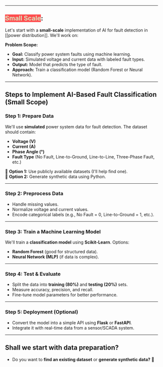 

---
## <font color="#d7e3bc"><span style="background:#ff4d4f">Small Scale</span></font>:

Let's start with a **small-scale** implementation of AI for fault detection in [[power distribution]]. We'll work on:

**Problem Scope:**

- **Goal:** Classify power system faults using machine learning.
- **Input:** Simulated voltage and current data with labeled fault types.
- **Output:** Model that predicts the type of fault.
- **Approach:** Train a classification model (Random Forest or Neural Network).

---

## **Steps to Implement AI-Based Fault Classification (Small Scope)**

### **Step 1: Prepare Data**

We'll use **simulated** power system data for fault detection. The dataset should contain:

- **Voltage (V)**
- **Current (A)**
- **Phase Angle (°)**
- **Fault Type** (No Fault, Line-to-Ground, Line-to-Line, Three-Phase Fault, etc.)

📌 **Option 1:** Use publicly available datasets (I'll help find one).  
📌 **Option 2:** Generate synthetic data using Python.

---

### **Step 2: Preprocess Data**

- Handle missing values.
- Normalize voltage and current values.
- Encode categorical labels (e.g., No Fault = 0, Line-to-Ground = 1, etc.).

---

### **Step 3: Train a Machine Learning Model**

We'll train a **classification model** using **Scikit-Learn**. Options:

- **Random Forest** (good for structured data).
- **Neural Network (MLP)** (if data is complex).

---

### **Step 4: Test & Evaluate**

- Split the data into **training (80%)** and **testing (20%)** sets.
- Measure accuracy, precision, and recall.
- Fine-tune model parameters for better performance.

---

### **Step 5: Deployment (Optional)**

- Convert the model into a simple API using **Flask** or **FastAPI**.
- Integrate it with real-time data from a sensor/SCADA system.

---

## **Shall we start with data preparation?**

- Do you want to **find an existing dataset** or **generate synthetic data?** 🚀


